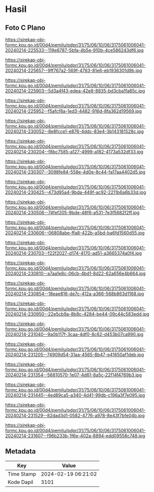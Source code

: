 # Hasil

## Foto C Plano

https://sirekap-obj-formc.kpu.go.id/00d4/pemilu/pdpr/31/75/06/10/06/3175061006041-20240214-225533--119e6787-5bfa-4b5e-910b-4ce586243df6.jpg

https://sirekap-obj-formc.kpu.go.id/00d4/pemilu/pdpr/31/75/06/10/06/3175061006041-20240214-225657--9ff767a2-569f-4763-81e6-eb1936301d9b.jpg

https://sirekap-obj-formc.kpu.go.id/00d4/pemilu/pdpr/31/75/06/10/06/3175061006041-20240214-225903--5d3a4f43-edea-42e8-8835-bd3cba1fa85c.jpg

https://sirekap-obj-formc.kpu.go.id/00d4/pemilu/pdpr/31/75/06/10/06/3175061006041-20240214-225952--f5afcf8a-1ed3-4482-916d-8fa362d19569.jpg

https://sirekap-obj-formc.kpu.go.id/00d4/pemilu/pdpr/31/75/06/10/06/3175061006041-20240214-230052--8e8fcce1-e876-4ddc-83e4-3b143181528c.jpg

https://sirekap-obj-formc.kpu.go.id/00d4/pemilu/pdpr/31/75/06/10/06/3175061006041-20240214-230204--f8bc7585-a127-4999-a182-4173a532df33.jpg

https://sirekap-obj-formc.kpu.go.id/00d4/pemilu/pdpr/31/75/06/10/06/3175061006041-20240214-230307--3098fe84-558e-4d0e-8c44-fa17aa4402d5.jpg

https://sirekap-obj-formc.kpu.go.id/00d4/pemilu/pdpr/31/75/06/10/06/3175061006041-20240214-230425--473d95a4-9bda-449f-ac92-2211b6a6b33d.jpg

https://sirekap-obj-formc.kpu.go.id/00d4/pemilu/pdpr/31/75/06/10/06/3175061006041-20240214-230506--74fef205-9bde-48f6-a531-7e3f5682f2ff.jpg

https://sirekap-obj-formc.kpu.go.id/00d4/pemilu/pdpr/31/75/06/10/06/3175061006041-20240214-230606--06808abe-ffa8-422b-a5bd-ba6fd1560d55.jpg

https://sirekap-obj-formc.kpu.go.id/00d4/pemilu/pdpr/31/75/06/10/06/3175061006041-20240214-230703--f22f2027-d174-4170-ad51-a3665374a0f4.jpg

https://sirekap-obj-formc.kpu.go.id/00d4/pemilu/pdpr/31/75/06/10/06/3175061006041-20240214-230810--a7aa1e8c-06cb-4bd1-8d22-62a656e4b664.jpg

https://sirekap-obj-formc.kpu.go.id/00d4/pemilu/pdpr/31/75/06/10/06/3175061006041-20240214-230854--18eae816-de7c-412a-a366-568b863d1168.jpg

https://sirekap-obj-formc.kpu.go.id/00d4/pemilu/pdpr/31/75/06/10/06/3175061006041-20240214-230950--22e5cb9a-8b8c-4284-be44-09c44c583edd.jpg

https://sirekap-obj-formc.kpu.go.id/00d4/pemilu/pdpr/31/75/06/10/06/3175061006041-20240214-231040--9a0b117f-3caa-4df0-8c62-d453b07ca990.jpg

https://sirekap-obj-formc.kpu.go.id/00d4/pemilu/pdpr/31/75/06/10/06/3175061006041-20240214-231205--74909d54-31aa-4565-8b47-e41650af1deb.jpg

https://sirekap-obj-formc.kpu.go.id/00d4/pemilu/pdpr/31/75/06/10/06/3175061006041-20240214-231354--56810570-1e07-4d61-8a5c-22f14f4769b3.jpg

https://sirekap-obj-formc.kpu.go.id/00d4/pemilu/pdpr/31/75/06/10/06/3175061006041-20240214-231445--4ed89ca5-a340-4d41-99db-c196a3f7e095.jpg

https://sirekap-obj-formc.kpu.go.id/00d4/pemilu/pdpr/31/75/06/10/06/3175061006041-20240214-231529--82dad3d1-0582-4776-a978-8e43f7bfe04b.jpg

https://sirekap-obj-formc.kpu.go.id/00d4/pemilu/pdpr/31/75/06/10/06/3175061006041-20240214-231607--f96b233b-1f6e-402a-8894-edd09558c748.jpg


## Metadata

| Key        | Value               |
| ---------- | ------------------- |
| Time Stamp | 2024-02-19 06:21:02 |
| Kode Dapil | 3101                |



